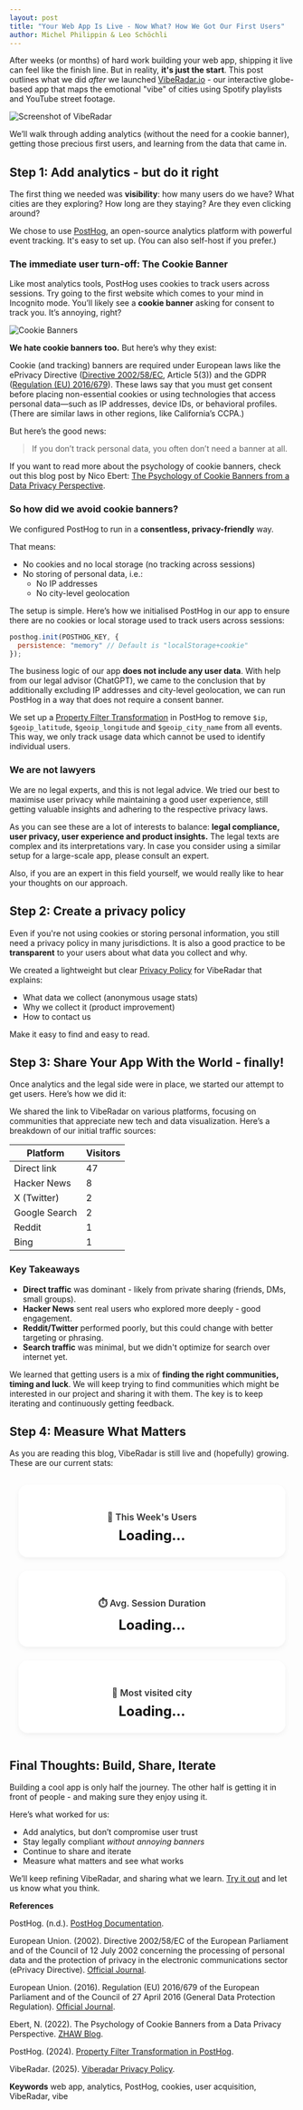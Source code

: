 ```yaml
---
layout: post
title: "Your Web App Is Live - Now What? How We Got Our First Users"
author: Michel Philippin & Leo Schöchli
---
```


After weeks (or months) of hard work building your web app, shipping it live can feel like the finish line. But in reality, **it's just the start**. This post outlines what we did *after* we launched [VibeRadar.io](https://viberadar.io) - our interactive globe-based app that maps the emotional "vibe" of cities using Spotify playlists and YouTube street footage.

![Screenshot of VibeRadar](/assets/img/2025-05-30-group05-viberadar-screenshot.png)

We’ll walk through adding analytics (without the need for a cookie banner), getting those precious first users, and learning from the data that came in.

## Step 1: Add analytics - but do it right

The first thing we needed was **visibility**: how many users do we have? What cities are they exploring? How long are they staying? Are they even clicking around?

We chose to use [PostHog](https://posthog.com), an open-source analytics platform with powerful event tracking. It's easy to set up. (You can also self-host if you prefer.)

### The immediate user turn-off: The Cookie Banner

Like most analytics tools, PostHog uses cookies to track users across sessions.
Try going to the first website which comes to your mind in Incognito mode. You’ll likely see a **cookie banner** asking for consent to track you. It’s annoying, right?

![Cookie Banners](/assets/img/2025-05-30-group05-viberadar-cookie-banners.png)

**We hate cookie banners too.** But here’s why they exist:

Cookie (and tracking) banners are required under European laws like the ePrivacy Directive ([Directive 2002/58/EC](https://eur-lex.europa.eu/eli/dir/2002/58/oj/eng), Article 5(3)) and the GDPR ([Regulation (EU) 2016/679](https://eur-lex.europa.eu/eli/reg/2016/679/oj/eng)). These laws say that you must get consent before placing non-essential cookies or using technologies that access personal data—such as IP addresses, device IDs, or behavioral profiles. (There are similar laws in other regions, like California’s CCPA.)

But here’s the good news:

> If you don’t track personal data, you often don’t need a banner at all.

If you want to read more about the psychology of cookie banners, check out this blog post by Nico Ebert: [The Psychology of Cookie Banners from a Data Privacy Perspective](https://blog.zhaw.ch/datascience/the-psychology-of-cookie-banners-from-a-data-privacy-perspective/).

### So how did we avoid cookie banners?

We configured PostHog to run in a **consentless, privacy-friendly** way.

That means:
- No cookies and no local storage (no tracking across sessions)
- No storing of personal data, i.e.:
  - No IP addresses
  - No city-level geolocation

The setup is simple. Here’s how we initialised PostHog in our app to ensure there are no cookies or local storage used to track users across sessions:

```js
posthog.init(POSTHOG_KEY, {
  persistence: "memory" // Default is "localStorage+cookie"
});
```

The business logic of our app **does not include any user data**. With help from our legal advisor (ChatGPT), we came to the conclusion that by additionally excluding IP addresses and city-level geolocation, we can run PostHog in a way that does not require a consent banner.

We set up a [Property Filter Transformation](https://posthog.com/tutorials/property-filter) in PostHog to remove `$ip`, `$geoip_latitude`, `$geoip_longitude` and `$geoip_city_name` from all events. This way, we only track usage data which cannot be used to identify individual users.

### We are not lawyers

We are no legal experts, and this is not legal advice. We tried our best to maximise user privacy while maintaining a good user experience, still getting valuable insights and adhering to the respective privacy laws.

As you can see these are a lot of interests to balance: **legal compliance, user privacy, user experience and product insights.**
The legal texts are complex and its interpretations vary. In case you consider using a similar setup for a large-scale app, please consult an expert.

Also, if you are an expert in this field yourself, we would really like to hear your thoughts on our approach.

## Step 2: Create a privacy policy

Even if you're not using cookies or storing personal information, you still need a privacy policy in many jurisdictions. It is also a good practice to be **transparent** to your users about what data you collect and why.

We created a lightweight but clear [Privacy Policy](https://viberadar.io/privacy-policy) for VibeRadar that explains:

* What data we collect (anonymous usage stats)
* Why we collect it (product improvement)
* How to contact us

Make it easy to find and easy to read.

## Step 3: Share Your App With the World - finally!

Once analytics and the legal side were in place, we started our attempt to get users. Here’s how we did it:

We shared the link to VibeRadar on various platforms, focusing on communities that appreciate new tech and data visualization. Here’s a breakdown of our initial traffic sources:

| Platform       | Visitors |
| -------------- | -------- |
| Direct link    | 47       |
| Hacker News    | 8        |
| X (Twitter)    | 2        |
| Google Search  | 2        |
| Reddit         | 1        |
| Bing           | 1        |

### Key Takeaways

* **Direct traffic** was dominant - likely from private sharing (friends, DMs, small groups).
* **Hacker News** sent real users who explored more deeply - good engagement.
* **Reddit/Twitter** performed poorly, but this could change with better targeting or phrasing.
* **Search traffic** was minimal, but we didn't optimize for search over internet yet.

We learned that getting users is a mix of **finding the right communities, timing and luck**. We will keep trying to find communities which might be interested in our project and sharing it with them. The key is to keep iterating and continuously getting feedback.

## Step 4: Measure What Matters

As you are reading this blog, VibeRadar is still live and (hopefully) growing. These are our current stats:

<style>
  .metrics-container {
    display: flex;
    gap: 1.5rem;
    justify-content: space-between;
    padding: 1rem;
    flex-wrap: wrap;
  }

  .metric-box {
    flex: 1;
    min-width: 200px;
    padding: 1.5rem;
    background: #ffffff;
    border-radius: 16px;
    box-shadow: 0 4px 10px rgba(0, 0, 0, 0.05);
    text-align: center;
    transition: transform 0.2s ease;
  }

  .metric-box:hover {
    transform: translateY(-4px);
  }

  .metric-box h3 {
    font-size: 1rem;
    font-weight: 600;
    color: #333;
    margin-bottom: 0.5rem;
  }

  .metric-box p {
    font-size: 1.5rem;
    font-weight: 700;
    color: #111;
    margin: 0;
  }
</style>

<div class="metrics-container">
  <div class="metric-box">
    <h3>👥 This Week's Users</h3>
    <p id="this-weeks-users">Loading...</p>
  </div>

  <div class="metric-box">
    <h3>⏱️ Avg. Session Duration</h3>
    <p id="session-duration">Loading...</p>
  </div>

  <div class="metric-box">
    <h3>🌇 Most visited city</h3>
    <p id="top-city">Loading...</p>
  </div>
</div>

<script>
  fetch('https://api.viberadar.io/metrics/this-weeks-users').then(res => res.json()).then(data => {
    document.getElementById('this-weeks-users').textContent = data["this-weeks-users"] + ' users';
  });

  fetch('https://api.viberadar.io/metrics/avg-session-duration').then(res => res.json()).then(data => {
    document.getElementById('session-duration').textContent = Math.round(data["session-duration"]) + ' seconds';
  });

  fetch('https://api.viberadar.io/metrics/top-city').then(res => res.json()).
  then(data => {
    document.getElementById('top-city').textContent = data["top-city"];
  });
</script>

## Final Thoughts: Build, Share, Iterate

Building a cool app is only half the journey. The other half is getting it in front of people - and making sure they enjoy using it.

Here’s what worked for us:

* Add analytics, but don’t compromise user trust
* Stay legally compliant *without annoying banners*
* Continue to share and iterate
* Measure what matters and see what works

We’ll keep refining VibeRadar, and sharing what we learn. [Try it out](https://viberadar.io) and let us know what you think.

**References**

PostHog. (n.d.). [PostHog Documentation](https://posthog.com/docs).

European Union. (2002). Directive 2002/58/EC of the European Parliament and of the Council of 12 July 2002 concerning the processing of personal data and the protection of privacy in the electronic communications sector (ePrivacy Directive). [Official Journal](https://eur-lex.europa.eu/eli/dir/2002/58/oj/eng).

European Union. (2016). Regulation (EU) 2016/679 of the European Parliament and of the Council of 27 April 2016 (General Data Protection Regulation). [Official Journal](https://eur-lex.europa.eu/eli/reg/2016/679/oj/eng).

Ebert, N. (2022). The Psychology of Cookie Banners from a Data Privacy Perspective. [ZHAW Blog](https://blog.zhaw.ch/datascience/the-psychology-of-cookie-banners-from-a-data-privacy-perspective/).

PostHog. (2024). [Property Filter Transformation in PostHog](https://posthog.com/tutorials/property-filter).

VibeRadar. (2025). [Viberadar Privacy Policy](https://viberadar.io/privacy-policy).

**Keywords**
web app, analytics, PostHog, cookies, user acquisition, VibeRadar, vibe
